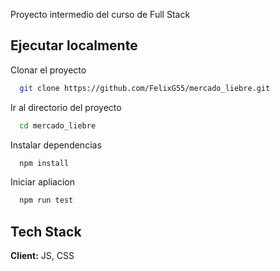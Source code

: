 
Proyecto intermedio del curso de Full Stack 
## Ejecutar localmente

Clonar el proyecto

```bash
  git clone https://github.com/FelixG55/mercado_liebre.git
```

Ir al directorio del proyecto

```bash
  cd mercado_liebre
```
Instalar dependencias 

```bash
  npm install
```

Iniciar apliacion

```bash
  npm run test
```


## Tech Stack

**Client:** JS, CSS

